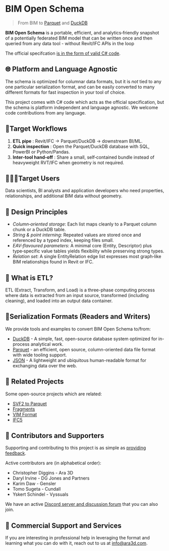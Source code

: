# BIM Open Schema 

> From BIM to [Parquet](https://parquet.apache.org/) and [DuckDB](https://duckdb.org/) 

**BIM Open Schema** is a portable, efficient, and analytics‑friendly snapshot of a potentially federated BIM model that can be written 
once and then queried from any data tool - without Revit/IFC APIs in the loop

The official specifcation [is in the form of valid C# code](https://github.com/ara3d/bim-open-schema/blob/main/src/Ara3D.BimOpenSchema/BIMOpenSchema.cs).

## 🌐 Platform and Language Agnostic 

The schema is optimized for columnar data formats, but it is *not* tied to any one particular serialization format, 
and can be easily converted to many different formats for fast inspection in your tool of choice. 

This project comes with C# code which acts as the official specification, but the schema is platform independent 
and language agnostic. We welcome code contributions from any language. 

## 🎯Target Workflows

1. **ETL pipe**  :  Revit/IFC -> Parquet/DuckDB -> downstream BI/ML.
2. **Quick inspection**  :  Open the Parquet/DuckDB database with SQL, PowerBI or Python/Pandas.
3. **Inter‑tool hand‑off**  :  Share a small, self‑contained bundle instead of heavyweight RVT/IFC when geometry is not required.

## 🧑‍🤝‍🧑Target Users

Data scientists, BI analysts and application developers who need properties, relationships, and additional BIM data without 
geometry. 

## 📐 Design Principles

- _Column‑oriented storage_: Each list maps cleanly to a Parquet column chunk or a DuckDB table.
- _String & point interning_: Repeated values are stored once and referenced by a typed index, keeping files small.
- _EAV‑flavoured parameters_: A minimal core (Entity, Descriptor) plus type‑specific value tables yields flexibility while preserving strong types.
- _Relation set_: A single EntityRelation edge list expresses most graph‑like BIM relationships found in Revit or IFC.

## 🤔 What is ETL? 

ETL (Extract, Transform, and Load) is a three-phase computing process where data is extracted from an input source, 
transformed (including cleaning), and loaded into an output data container.

## 📝Serialization Formats (Readers and Writers) 

We provide tools and examples to convert BIM Open Schema to/from:

- [DuckDB](https://duckdb.org/) - A simple, fast, open-source database system optimized for in-process analytical work.
- [Parquet](https://parquet.apache.org/) - an efficient, open source, column-oriented data file format with wide tooling support.
- [JSON](https://json.org) - A lightweight and ubiquitous human-readable format for exchanging data over the web.

## 🔗 Related Projects

Some open-source projects which are related:

- [SVF2 to Parquet](https://github.com/wallabyway/vibe-duckdb-svf2-properties)
- [Fragments](https://github.com/ThatOpen/engine_fragment) 
- [VIM Format](https://github.com/vimaec/vim-format)
- [IFC5](https://github.com/buildingSMART/IFC5-development)

## 👥 Contributors and Supporters

Supporting and contributing to this project is as simple as [providing feedback](https://github.com/ara3d/bim-open-schema/issues/new?template=feedback.md).

Active contributors are (in alphabetical order): 

* Christopher Diggins - Ara 3D
* Daryl Irvine - DG Jones and Partners 
* Karim Daw - Gensler
* Tomo Sugeta - Cundall
* Yskert Schindel - Vyssuals

We have an active [Discord server and discussion forum](https://discord.gg/u3MtaAASGu) that you can also join.

## 💼 Commercial Support and Services 

If you are interesting in professional help in leveraging the format and learning what you can do with it, reach out to 
us at [info@ara3d.com](mailto:info@ara3d.com).